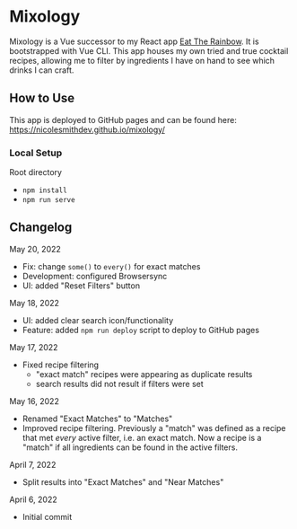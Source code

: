 # Mixology

Mixology is a Vue successor to my React app [Eat The Rainbow](https://github.com/nicolesmithdev/eat-the-rainbow). It is bootstrapped with Vue CLI. This app houses my own tried and true cocktail recipes, allowing me to filter by ingredients I have on hand to see which drinks I can craft.

## How to Use

This app is deployed to GitHub pages and can be found here: https://nicolesmithdev.github.io/mixology/

### Local Setup

Root directory

-   `npm install`
-   `npm run serve`

## Changelog

May 20, 2022

-   Fix: change `some()` to `every()` for exact matches
-   Development: configured Browsersync
-   UI: added "Reset Filters" button

May 18, 2022

-   UI: added clear search icon/functionality
-   Feature: added `npm run deploy` script to deploy to GitHub pages

May 17, 2022

-   Fixed recipe filtering
    -   "exact match" recipes were appearing as duplicate results
    -   search results did not result if filters were set

May 16, 2022

-   Renamed "Exact Matches" to "Matches"
-   Improved recipe filtering. Previously a "match" was defined as a recipe that met _every_ active filter, i.e. an exact match. Now a recipe is a "match" if all ingredients can be found in the active filters.

April 7, 2022

-   Split results into "Exact Matches" and "Near Matches"

April 6, 2022

-   Initial commit

